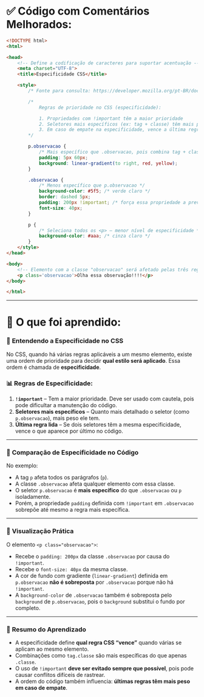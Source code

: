 # ✅ Código com Comentários Melhorados:

```html
<!DOCTYPE html>
<html>

<head>
    <!-- Define a codificação de caracteres para suportar acentuação -->
    <meta charset="UTF-8">
    <title>Especificidade CSS</title>

    <style>
        /* Fonte para consulta: https://developer.mozilla.org/pt-BR/docs/Web/CSS/Specificity */

        /*
            Regras de prioridade no CSS (especificidade):

            1. Propriedades com !important têm a maior prioridade
            2. Seletores mais específicos (ex: tag + classe) têm mais peso
            3. Em caso de empate na especificidade, vence a última regra processada
        */

        p.observacao {
            /* Mais específico que .observacao, pois combina tag + classe */
            padding: 5px 60px;
            background: linear-gradient(to right, red, yellow);
        }

        .observacao {
            /* Menos específico que p.observacao */
            background-color: #5f5; /* verde claro */
            border: dashed 5px;
            padding: 200px !important; /* força essa propriedade a prevalecer */
            font-size: 40px;
        }

        p {
            /* Seleciona todos os <p> – menor nível de especificidade */
            background-color: #aaa; /* cinza claro */
        }
    </style>
</head>

<body>
    <!-- Elemento com a classe "observacao" será afetado pelas três regras -->
    <p class='observacao'>Olha essa observação!!!!</p>
</body>

</html>
```

---

# 📘 O que foi aprendido:

### 🎯 **Entendendo a Especificidade no CSS**

No CSS, quando há várias regras aplicáveis a um mesmo elemento, existe uma ordem de prioridade para decidir **qual estilo será aplicado**. Essa ordem é chamada de **especificidade**.

### 📊 **Regras de Especificidade**:

1. **`!important`** – Tem a maior prioridade. Deve ser usado com cautela, pois pode dificultar a manutenção do código.
2. **Seletores mais específicos** – Quanto mais detalhado o seletor (como `p.observacao`), mais peso ele tem.
3. **Última regra lida** – Se dois seletores têm a mesma especificidade, vence o que aparece por último no código.

---

### 🧪 **Comparação de Especificidade no Código**

No exemplo:

* A tag `p` afeta todos os parágrafos (`p`).
* A classe `.observacao` afeta qualquer elemento com essa classe.
* O seletor `p.observacao` é **mais específico** do que `.observacao` ou `p` isoladamente.
* Porém, a propriedade `padding` definida com `!important` em `.observacao` sobrepõe até mesmo a regra mais específica.

---

### 🎨 **Visualização Prática**

O elemento `<p class="observacao">`:

* Recebe o `padding: 200px` da classe `.observacao` por causa do `!important`.
* Recebe o `font-size: 40px` da mesma classe.
* A cor de fundo com gradiente (`linear-gradient`) definida em `p.observacao` **não é sobreposta** por `.observacao` porque não há `!important`.
* A `background-color` de `.observacao` também é sobreposta pelo `background` de `p.observacao`, pois o `background` substitui o fundo por completo.

---

### 🧠 **Resumo do Aprendizado**

* A especificidade define **qual regra CSS “vence”** quando várias se aplicam ao mesmo elemento.
* Combinações como `tag.classe` são mais específicas do que apenas `.classe`.
* O uso de `!important` **deve ser evitado sempre que possível**, pois pode causar conflitos difíceis de rastrear.
* A ordem do código também influencia: **últimas regras têm mais peso em caso de empate**.
